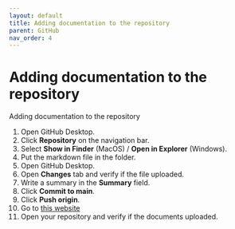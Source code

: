 ```yaml
---
layout: default
title: Adding documentation to the repository
parent: GitHub
nav_order: 4
---
```

 
# Adding documentation to the repository

Adding documentation to the repository  
1.	Open GitHub Desktop.
2.	Click **Repository** on the navigation bar.
3.	Select **Show in Finder** (MacOS) / **Open in Explorer** (Windows).
4.	Put the markdown file in the folder.
5.	Open GitHub Desktop.
6.	Open **Changes** tab and verify if the file uploaded.
7.	Write a summary in the **Summary** field.
8.	Click **Commit to main**.
9.	Click **Push origin**.
10.	Go to [this website]([https://github.com/ )
11.	Open your repository and verify if the documents uploaded.
